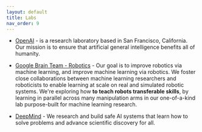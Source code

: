 ```yaml
---
layout: default
title: Labs
nav_order: 9
---
```


* [OpenAI](https://openai.com/) - is a research laboratory based in San Francisco, California. Our mission is to ensure that artificial general intelligence benefits all of humanity.

* [Google Brain Team - Robotics](https://research.google/teams/brain/robotics/) - Our goal is to improve robotics via machine learning, and improve machine learning via robotics. We foster close collaborations between machine learning researchers and roboticists to enable learning at scale on real and simulated robotic systems.
We're exploring how **to teach robots transferable skills**, by learning in parallel across many manipulation arms in our one-of-a-kind lab purpose-built for machine learning research.

* [DeepMind](https://deepmind.com/) - We research and build safe AI systems that learn how to solve problems and advance scientific discovery for all.
